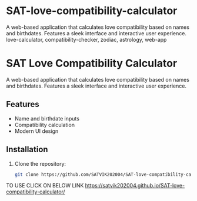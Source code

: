 # SAT-love-compatibility-calculator
A web-based application that calculates love compatibility based on names and birthdates. Features a sleek interface and interactive user experience.
love-calculator, compatibility-checker, zodiac, astrology, web-app
# SAT Love Compatibility Calculator

A web-based application that calculates love compatibility based on names and birthdates. Features a sleek interface and interactive user experience.

## Features
- Name and birthdate inputs
- Compatibility calculation
- Modern UI design

## Installation
1. Clone the repository:
   ```sh
   git clone https://github.com/SATVIK202004/SAT-love-compatibility-calculator.git
TO USE CLICK ON BELOW LINK
https://satvik202004.github.io/SAT-love-compatibility-calculator/
